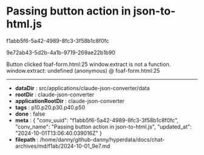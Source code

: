 # Passing button action in json-to-html.js

f1abb5f6-5a42-4989-8fc3-3f58b1c8f0fc

9e72ab43-5d2b-4a1b-9719-269ae22b1b90

Button clicked
foaf-form.html:25 window.extract is not a function. window.extract: undefined
(anonymous) @ foaf-form.html:25

---

* **dataDir** : src/applications/claude-json-converter/data
* **rootDir** : claude-json-converter
* **applicationRootDir** : claude-json-converter
* **tags** : p10.p20.p30.p40.p50
* **done** : false
* **meta** : {
  "conv_uuid": "f1abb5f6-5a42-4989-8fc3-3f58b1c8f0fc",
  "conv_name": "Passing button action in json-to-html.js",
  "updated_at": "2024-10-01T13:06:40.039016Z"
}
* **filepath** : /home/danny/github-danny/hyperdata/docs/chat-archives/md/f1ab/2024-10-01_9e7.md